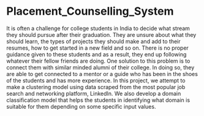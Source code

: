 # Placement_Counselling_System

It is often a challenge for college students in India to decide what stream they should pursue after their graduation. They are unsure about what they should learn, the types of projects they should make and add to their resumes, how to get started in a new field and so on. There is no proper guidance given to these students and as a result, they end up following whatever their fellow friends are doing. One solution to this problem is to connect them with similar minded alumni of their college. In doing so, they are able to get connected to a mentor or a guide who has been in the shoes of the students and has more experience. In this project, we attempt to make a clustering model using data scraped from the most popular job search and networking platform, LinkedIn. We also develop a domain classification model that helps the students in identifying what domain is suitable for them depending on some specific input values.

